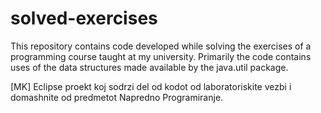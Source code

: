 solved-exercises
================

This repository contains code developed while solving the exercises of a programming course taught at my university. Primarily the code contains uses of the data structures made available by the java.util package.

[MK] Eclipse proekt koj sodrzi del od kodot od laboratoriskite vezbi i domashnite od predmetot Napredno Programiranje.
